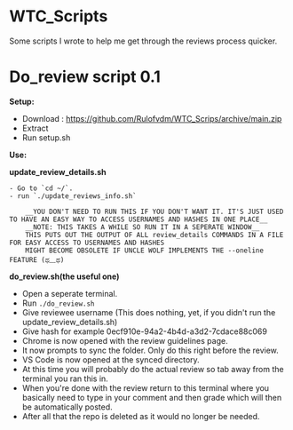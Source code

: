 # WTC_Scripts
Some scripts I wrote to help me get through the reviews process quicker.

# Do_review script 0.1
__Setup:__
  - Download : https://github.com/Rulofvdm/WTC_Scrips/archive/main.zip
  - Extract
  - Run setup.sh
    
 __Use:__
 
  __update_review_details.sh__
  
    - Go to `cd ~/`.
    - run `./update_reviews_info.sh`
    
        __YOU DON'T NEED TO RUN THIS IF YOU DON'T WANT IT. IT'S JUST USED TO HAVE AN EASY WAY TO ACCESS USERNAMES AND HASHES IN ONE PLACE__
        __NOTE: THIS TAKES A WHILE SO RUN IT IN A SEPERATE WINDOW__
        THIS PUTS OUT THE OUTPUT OF ALL review_details COMMANDS IN A FILE FOR EASY ACCESS TO USERNAMES AND HASHES
        MIGHT BECOME OBSOLETE IF UNCLE WOLF IMPLEMENTS THE --oneline FEATURE (ಥ﹏ಥ) 
    
   __do_review.sh(the useful one)__
   - Open a seperate terminal.
   - Run ```./do_review.sh```
   - Give reviewee username (This does nothing, yet, if you didn't run the update_review_details.sh)
   - Give hash for example 0ecf910e-94a2-4b4d-a3d2-7cdace88c069
   - Chrome is now opened with the review guidelines page.
   - It now prompts to sync the folder. Only do this right before the review.
   - VS Code is now opened at the synced directory.
   - At this time you will probably do the actual review
     so tab away from the terminal you ran this in.
   - When you're done with the review return to this terminal 
     where you basically need to type in your comment and then grade
     which will then be automatically posted.
   - After all that the repo is deleted as it would no longer be needed.
